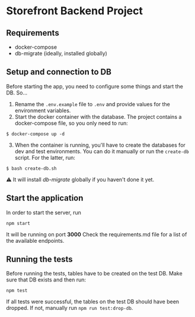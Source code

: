 # Storefront Backend Project

## Requirements
* docker-compose
* db-migrate (ideally, installed globally)

## Setup and connection to DB
Before starting the app, you need to configure some things and start the DB. So...
1. Rename the `.env.example` file to `.env` and provide values for the environment variables.
2. Start the docker container with the database. The project contains a docker-compose file, so you only need to run:
````
$ docker-compose up -d
````
3. When the container is running, you'll have to create the databases for dev and test environments. You can do it manually or run the `create-db` script. For the latter, run:
````
$ bash create-db.sh
````
:warning: It will install *db-migrate* globally if you haven't done it yet.

## Start the application
In order to start the server, run
````
npm start
````
It will be running on port __3000__
Check the requirements.md file for a list of the available endpoints.

## Running the tests
Before running the tests, tables have to be created on the test DB. Make sure that DB exists and then run:
````
npm test
`````
If all tests were successful, the tables on the test DB should have been dropped. If not, manually run `npm run test:drop-db`.
